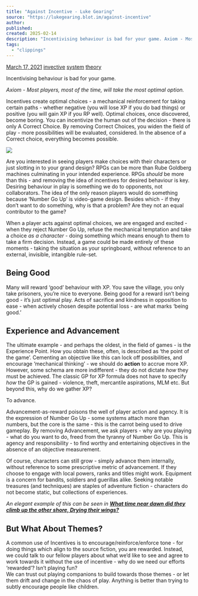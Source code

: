 ```yaml
---
title: "Against Incentive - Luke Gearing"
source: "https://lukegearing.blot.im/against-incentive"
author:
published:
created: 2025-02-14
description: "Incentivising behaviour is bad for your game. Axiom - Most players, most of the time, will take the most optimal option. Incentives create optimal"
tags:
  - "clippings"
---
```

[March 17, 2021](https://lukegearing.blot.im/against-incentive) [invective](https://lukegearing.blot.im/tagged/invective) [system](https://lukegearing.blot.im/tagged/system) [theory](https://lukegearing.blot.im/tagged/theory)

Incentivising behaviour is bad for your game.

*Axiom - Most players, most of the time, will take the most optimal option.*

Incentives create optimal choices - a mechanical reinforcement for taking certain paths - whether negative (you will lose XP if you do bad things) or positive (you will gain XP if you RP well). Optimal choices, once discovered, become boring. You can incentivize the human out of the decision - there is only A Correct Choice. By removing Correct Choices, you widen the field of play - more possibilities will be evaluated, considered. In the absence of a Correct choice, everything becomes possible.

![](https://upload.wikimedia.org/wikipedia/commons/b/b4/Skinner_box_scheme_01.svg)

Are you interested in seeing players make choices with their characters or just slotting in to your grand design? RPGs can be more than Rube Goldberg machines culminating in your intended experience. RPGs *should* be more than this - and removing the idea of incentives for desired behaviour is key. Desiring behaviour in play is something we do to opponents, not collaborators. The idea of the only reason players would do something because ‘Number Go Up’ is video-game design. Besides which - if they don’t want to do something, why is that a problem? Are they not an equal contributor to the game?

When a player acts against optimal choices, we are engaged and excited - when they reject Number Go Up, refuse the mechanical temptation and take a choice *as a character* - doing something which means enough to them to take a firm decision. Instead, a game could be made entirely of these moments - taking the situation as your springboard, without reference to an external, invisible, intangible rule-set.

## Being Good

Many will reward ‘good’ behaviour with XP. You save the village, you only take prisoners, you’re nice to everyone. Being good for a reward isn’t being good - it’s just optimal play. Acts of sacrifice and kindness in opposition to ease - when actively chosen despite potential loss - are what marks ‘being good.’

## Experience and Advancement

The ultimate example - and perhaps the oldest, in the field of games - is the Experience Point. How you obtain these, often, is described as ‘the point of the game’. Cementing an objective like this can lock off possibilities, and encourage ‘mechanical thinking’ - we should do **action** to accrue more XP. However, some schema are more indifferent - they do not dictate *how* they must be achieved. The classic GP for XP formula does not have to specify *how* the GP is gained - violence, theft, mercantile aspirations, MLM etc. But beyond this, why do we gather XP?

To advance.

Advancement-as-reward poisons the well of player action and agency. It is the expression of Number Go Up - some systems attach more than numbers, but the core is the same - this is the carrot being used to drive gameplay. By removing Advancement, we ask players - why are you playing - what do you want to do, freed from the tyranny of Number Go Up. This is agency and responsibility - to find worthy and entertaining objectives in the absence of an objective measurement.

Of course, characters can still grow - simply advance them internally, without reference to some prescriptive metric of advancement. If they choose to engage with local powers, ranks and titles might work. Equipment is a concern for bandits, soldiers and guerillas alike. Seeking notable treasures (and techniques) are staples of adventure fiction - characters do not become static, but collections of experiences.

*An elegant example of this can be seen in [**What time near dawn did they climb up the other shore, Drying their wings?**](https://s-jared.itch.io/what-time-near-dawn)*

## But What About Themes?

A common use of Incentives is to encourage/reinforce/enforce tone - for doing things which align to the source fiction, you are rewarded. Instead, we could talk to our fellow players about what we’d like to see and agree to work towards it without the use of incentive - why do we need our efforts ‘rewarded’? Isn’t playing fun?  
We can trust out playing companions to build towards those themes - or let them drift and change in the chaos of play. Anything is better than trying to subtly encourage people like children.
